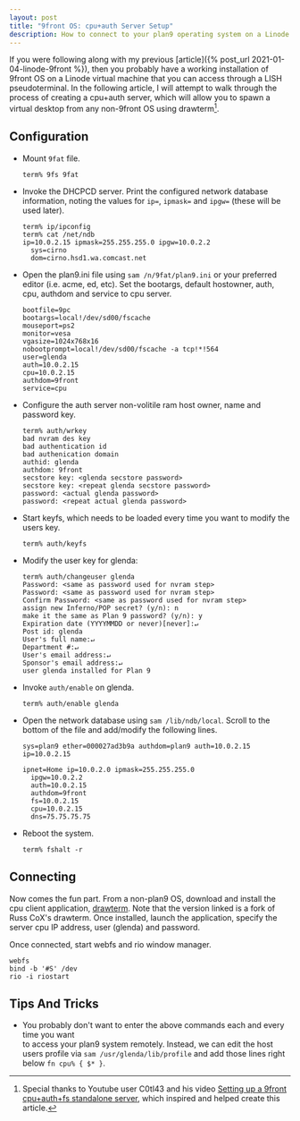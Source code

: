 ```yaml
---
layout: post
title: "9front OS: cpu+auth Server Setup"
description: How to connect to your plan9 operating system on a Linode virtual machine using a cpu+auth server.
---
```


If you were following along with my previous 
[article]({% post_url 2021-01-04-linode-9front %}), then you probably have a working 
installation of 9front OS on a Linode virtual machine that you can access through a 
LISH pseudoterminal. In the following article, I will attempt to walk through the 
process of creating a cpu+auth server, which will allow you to spawn a virtual 
desktop from any non-9front OS using drawterm[^1].

## Configuration

*   Mount `9fat` file.

    ```
    term% 9fs 9fat
    ```

*   Invoke the DHCPCD server. Print the configured network database information, 
    noting the values for `ip=`, `ipmask=` and `ipgw=` (these will be used later).

    ```
    term% ip/ipconfig
    term% cat /net/ndb
    ip=10.0.2.15 ipmask=255.255.255.0 ipgw=10.0.2.2
      sys=cirno
      dom=cirno.hsd1.wa.comcast.net
    ```

*   Open the plan9.ini file using `sam /n/9fat/plan9.ini` or your preferred editor 
    (i.e. acme, ed, etc). Set the bootargs, default hostowner, auth, cpu, authdom 
    and service to cpu server.

    ```
    bootfile=9pc
    bootargs=local!/dev/sd00/fscache
    mouseport=ps2
    monitor=vesa
    vgasize=1024x768x16
    nobootprompt=local!/dev/sd00/fscache -a tcp!*!564
    user=glenda
    auth=10.0.2.15
    cpu=10.0.2.15
    authdom=9front
    service=cpu
    ```
    
*   Configure the auth server non-volitile ram host owner, name and password key.

    ```
    term% auth/wrkey
    bad nvram des key
    bad authentication id
    bad authenication domain
    authid: glenda
    authdom: 9front
    secstore key: <glenda secstore password>
    secstore key: <repeat glenda secstore password>
    password: <actual glenda password>
    password: <repeat actual glenda password>
    ```

*   Start keyfs, which needs to be loaded every time you want to modify the users 
    key.

    ```
    term% auth/keyfs
    ```

*   Modify the user key for glenda:

    ```
    term% auth/changeuser glenda
    Password: <same as password used for nvram step>
    Password: <same as password used for nvram step>
    Confirm Password: <same as password used for nvram step>
    assign new Inferno/POP secret? (y/n): n
    make it the same as Plan 9 password? (y/n): y
    Expiration date (YYYYMMDD or never)[never]:↵
    Post id: glenda
    User's full name:↵
    Department #:↵
    User's email address:↵
    Sponsor's email address:↵
    user glenda installed for Plan 9
    ```

*   Invoke `auth/enable` on glenda.

    ```
    term% auth/enable glenda
    ```

*   Open the network database using `sam /lib/ndb/local`. Scroll to the bottom of 
    the file and add/modify the following lines. 

    ```
    sys=plan9 ether=000027ad3b9a authdom=plan9 auth=10.0.2.15 ip=10.0.2.15

    ipnet=Home ip=10.0.2.0 ipmask=255.255.255.0
      ipgw=10.0.2.2
      auth=10.0.2.15
      authdom=9front
      fs=10.0.2.15
      cpu=10.0.2.15
      dns=75.75.75.75

    ```

*   Reboot the system.

    ```
    term% fshalt -r
    ```

## Connecting

Now comes the fun part.  From a non-plan9 OS, download and install the cpu client 
application, [drawterm](http://drawterm.9front.org). Note that the version linked is 
a fork of Russ CoX's drawterm. Once installed, launch the application, specify the server cpu IP address, user (glenda) and password.

Once connected, start webfs and rio window manager.

```
webfs
bind -b '#S' /dev
rio -i riostart
```

## Tips And Tricks

*   You probably don't want to enter the above commands each and every time you want  
    to access your plan9 system remotely. Instead, we can edit the host users 
    profile via `sam /usr/glenda/lib/profile` and add those lines right below 
    `fn cpu% { $* }`.

[^1]: Special thanks to Youtube user C0tl43 and his video [Setting up a 9front cpu+auth+fs standalone server](https://www.youtube.com/watch?v=PjVpB3SpAfQ), which inspired and helped create this article.
